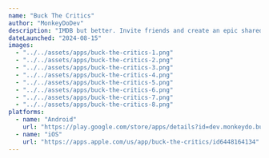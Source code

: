 ```yaml
---
name: "Buck The Critics"
author: "MonkeyDoDev"
description: "IMDB but better. Invite friends and create an epic shared database of reviews. Features full comment threads, notifications, tells you where stuff is streaming and even the ages of actors in their roles which can be... depressing."
dateLaunched: "2024-08-15"
images:
  - "../../assets/apps/buck-the-critics-1.png"
  - "../../assets/apps/buck-the-critics-2.png"
  - "../../assets/apps/buck-the-critics-3.png"
  - "../../assets/apps/buck-the-critics-4.png"
  - "../../assets/apps/buck-the-critics-5.png"
  - "../../assets/apps/buck-the-critics-6.png"
  - "../../assets/apps/buck-the-critics-7.png"
  - "../../assets/apps/buck-the-critics-8.png"
platforms:
  - name: "Android"
    url: "https://play.google.com/store/apps/details?id=dev.monkeydo.buck_the_critics&hl=en_GB"
  - name: "iOS"
    url: "https://apps.apple.com/us/app/buck-the-critics/id6448164134"
---
```

